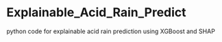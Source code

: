 # Explainable_Acid_Rain_Predict
python code for explainable acid rain prediction using XGBoost and SHAP
